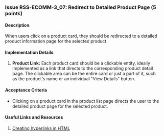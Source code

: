 ### Issue RSS-ECOMM-3_07: Redirect to Detailed Product Page (5 points)

#### Description

When users click on a product card, they should be redirected to a detailed product information page for the selected product.

#### Implementation Details

1. **Product Link:** Each product card should be a clickable entity, ideally implemented as a link that directs to the corresponding product detail page. The clickable area can be the entire card or just a part of it, such as the product's name or an individual "View Details" button.

#### Acceptance Criteria

- Clicking on a product card in the product list page directs the user to the detailed product page for the selected product.

#### Useful Links and Resources

1. [Creating hyperlinks in HTML](https://www.w3schools.com/html/html_links.asp)
